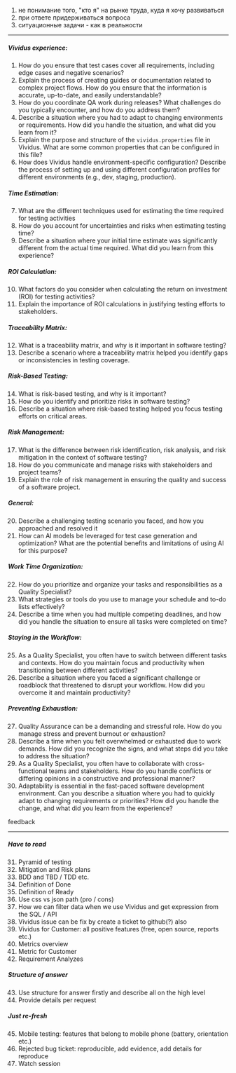 1. не понимание того, "кто я" на рынке труда, куда я хочу развиваться
2. при ответе придерживаться вопроса
3. ситуационные задачи - как в реальности
___
##### Vividus experience:
1. How do you ensure that test cases cover all requirements, including edge cases and negative scenarios?
2. Explain the process of creating guides or documentation related to complex project flows. How do you ensure that the information is accurate, up-to-date, and easily understandable?
3. How do you coordinate QA work during releases? What challenges do you typically encounter, and how do you address them?
4. Describe a situation where you had to adapt to changing environments or requirements. How did you handle the situation, and what did you learn from it?
5. Explain the purpose and structure of the `vividus.properties` file in Vividus. What are some common properties that can be configured in this file?
6. How does Vividus handle environment-specific configuration? Describe the process of setting up and using different configuration profiles for different environments (e.g., dev, staging, production).

##### Time Estimation:
7. What are the different techniques used for estimating the time required for testing activities
8. How do you account for uncertainties and risks when estimating testing time?
9. Describe a situation where your initial time estimate was significantly different from the actual time required. What did you learn from this experience?

##### ROI Calculation:
10. What factors do you consider when calculating the return on investment (ROI) for testing activities?
11. Explain the importance of ROI calculations in justifying testing efforts to stakeholders.

##### Traceability Matrix:
12. What is a traceability matrix, and why is it important in software testing?
13. Describe a scenario where a traceability matrix helped you identify gaps or inconsistencies in testing coverage.

##### Risk-Based Testing:
14. What is risk-based testing, and why is it important?
15. How do you identify and prioritize risks in software testing?
16. Describe a situation where risk-based testing helped you focus testing efforts on critical areas.

##### Risk Management:
17. What is the difference between risk identification, risk analysis, and risk mitigation in the context of software testing?
18. How do you communicate and manage risks with stakeholders and project teams?
19. Explain the role of risk management in ensuring the quality and success of a software project.

##### General:
20. Describe a challenging testing scenario you faced, and how you approached and resolved it
21. How can AI models be leveraged for test case generation and optimization? What are the potential benefits and limitations of using AI for this purpose?

##### Work Time Organization:
22. How do you prioritize and organize your tasks and responsibilities as a Quality Specialist?
23. What strategies or tools do you use to manage your schedule and to-do lists effectively?
24. Describe a time when you had multiple competing deadlines, and how did you handle the situation to ensure all tasks were completed on time?

##### Staying in the Workflow:
25. As a Quality Specialist, you often have to switch between different tasks and contexts. How do you maintain focus and productivity when transitioning between different activities?
26. Describe a situation where you faced a significant challenge or roadblock that threatened to disrupt your workflow. How did you overcome it and maintain productivity?

##### Preventing Exhaustion:
27. Quality Assurance can be a demanding and stressful role. How do you manage stress and prevent burnout or exhaustion?
28. Describe a time when you felt overwhelmed or exhausted due to work demands. How did you recognize the signs, and what steps did you take to address the situation?
29. As a Quality Specialist, you often have to collaborate with cross-functional teams and stakeholders. How do you handle conflicts or differing opinions in a constructive and professional manner?
30. Adaptability is essential in the fast-paced software development environment. Can you describe a situation where you had to quickly adapt to changing requirements or priorities? How did you handle the change, and what did you learn from the experience?

feedback
___
##### Have to read 
31. Pyramid of testing
32. Mitigation and Risk plans
33. BDD and TBD / TDD etc.
34. Definition of Done
35. Definition of Ready
36. Use css vs json path (pro / cons)
37. How we can filter data when we use Vividus and get expression from the SQL / API
38. Vividus issue can be fix by create a ticket to github(?) also
39. Vividus for Customer: all positive features (free, open source, reports etc.)
40. Metrics overview
41. Metric for Customer
42. Requirement Analyzes
##### Structure of answer
43. Use structure for answer firstly and describe all on the high level
44. Provide details per request
##### Just re-fresh
45. Mobile testing: features that belong to mobile phone (battery, orientation etc.)
46. Rejected bug ticket: reproducible, add evidence, add details for reproduce
47. Watch session

